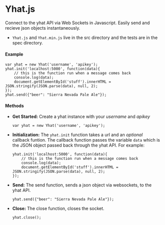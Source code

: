 Yhat.js
===================

Connect to the yhat API via Web Sockets in Javascript. Easily send and recieve
json objects instantaneously.

- ```Yhat.js``` and ```Yhat.min.js``` live in the src directory and the tests are in the spec directory.


#### Example
```
var yhat = new Yhat('username', 'apikey');
yhat.init('localhost:5000', function(data){
    // this is the function run when a message comes back
    console.log(data);
    document.getElementById('stuff').innerHTML = JSON.stringify(JSON.parse(data), null, 2);
});
yhat.send({"beer": "Sierra Nevada Pale Ale"});
```

#### Methods

- **Get Started:**
    Create a yhat instance with your *username* and *apikey* 
    
    ```
    var yhat = new Yhat('username', 'apikey');
    ```

- **Initialization:**
    The ```yhat.init``` function takes a url and an *optional* callback
    funtion. The callback function passes the variable ```data``` which is the
    JSON object passed back through the yhat API. For example:

    ```
    yhat.init('localhost:5000', function(data){
        // this is the function run when a message comes back
        console.log(data);
        document.getElementById('stuff').innerHTML = JSON.stringify(JSON.parse(data), null, 2);
    });
    ```

- **Send:**
    The send function, sends a json object via websockets, to the yhat API. 

    ```
    yhat.send({"beer": "Sierra Nevada Pale Ale"});
    ```

- **Close:**
    The close function, closes the socket.

    ```
    yhat.close();
    ```



